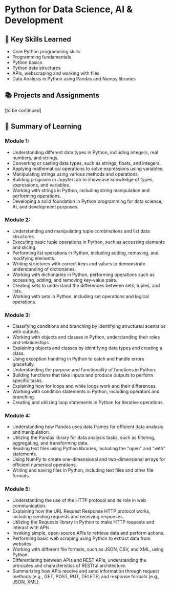 # Python for Data Science, AI & Development
## 🔑 Key Skills Learned
- Core Python programming skills
- Programming fundamentals
- Python basics
- Python data structures
- APIs, webscraping and working with files
- Data Analysis in Python using Pandas and Numpy libraries

## 📚 Projects and Assignments
[to be continued]

## 📑 Summary of Learning
### Module 1:
- Understanding different data types in Python, including integers, real numbers, and strings.
- Converting or casting data types, such as strings, floats, and integers.
- Applying mathematical operations to solve expressions using variables.
- Manipulating strings using various methods and operations.
- Building programs in JupyterLab to showcase knowledge of types, expressions, and variables.
- Working with strings in Python, including string manipulation and performing operations.
- Developing a solid foundation in Python programming for data science, AI, and development purposes.

### Module 2:
- Understanding and manipulating tuple combinations and list data structures.
- Executing basic tuple operations in Python, such as accessing elements and slicing.
- Performing list operations in Python, including adding, removing, and modifying elements.
- Writing structures with correct keys and values to demonstrate understanding of dictionaries.
- Working with dictionaries in Python, performing operations such as accessing, adding, and removing key-value pairs.
- Creating sets to understand the differences between sets, tuples, and lists.
- Working with sets in Python, including set operations and logical operations.

### Module 3:
- Classifying conditions and branching by identifying structured scenarios with outputs.
- Working with objects and classes in Python, understanding their roles and relationships.
- Explaining objects and classes by identifying data types and creating a class.
- Using exception handling in Python to catch and handle errors gracefully.
- Understanding the purpose and functionality of functions in Python.
- Building functions that take inputs and produce outputs to perform specific tasks.
- Explaining how for loops and while loops work and their differences.
- Working with condition statements in Python, including operators and branching.
- Creating and utilizing loop statements in Python for iterative operations.

### Module 4:
- Understanding how Pandas uses data frames for efficient data analysis and manipulation.
- Utilizing the Pandas library for data analysis tasks, such as filtering, aggregating, and transforming data.
- Reading text files using Python libraries, including the "open" and "with" statements.
- Using NumPy to create one-dimensional and two-dimensional arrays for efficient numerical operations.
- Writing and saving files in Python, including text files and other file formats.

### Module 5:
- Understanding the use of the HTTP protocol and its role in web communication.
- Explaining how the URL Request Response HTTP protocol works, including sending requests and receiving responses.
- Utilizing the Requests library in Python to make HTTP requests and interact with APIs.
- Invoking simple, open-source APIs to retrieve data and perform actions.
- Performing basic web scraping using Python to extract data from websites.
- Working with different file formats, such as JSON, CSV, and XML, using Python.
- Differentiating between APIs and REST APIs, understanding the principles and characteristics of RESTful architecture.
- Summarizing how APIs receive and send information through request methods (e.g., GET, POST, PUT, DELETE) and response formats (e.g., JSON, XML).
